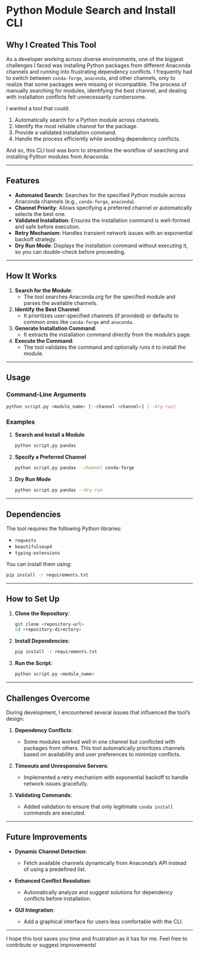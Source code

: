 # Python Module Search and Install CLI

## Why I Created This Tool

As a developer working across diverse environments, one of the biggest challenges I faced was installing Python packages from different Anaconda channels and running into frustrating dependency conflicts. I frequently had to switch between `conda-forge`, `anaconda`, and other channels, only to realize that some packages were missing or incompatible. The process of manually searching for modules, identifying the best channel, and dealing with installation conflicts felt unnecessarily cumbersome.

I wanted a tool that could:
1. Automatically search for a Python module across channels.
2. Identify the most reliable channel for the package.
3. Provide a validated installation command.
4. Handle the process efficiently while avoiding dependency conflicts.

And so, this CLI tool was born to streamline the workflow of searching and installing Python modules from Anaconda.

---

## Features

- **Automated Search**: Searches for the specified Python module across Anaconda channels (e.g., `conda-forge`, `anaconda`).
- **Channel Priority**: Allows specifying a preferred channel or automatically selects the best one.
- **Validated Installation**: Ensures the installation command is well-formed and safe before execution.
- **Retry Mechanism**: Handles transient network issues with an exponential backoff strategy.
- **Dry Run Mode**: Displays the installation command without executing it, so you can double-check before proceeding.

---

## How It Works

1. **Search for the Module**:
   - The tool searches Anaconda.org for the specified module and parses the available channels.
2. **Identify the Best Channel**:
   - It prioritizes user-specified channels (if provided) or defaults to common ones like `conda-forge` and `anaconda`.
3. **Generate Installation Command**:
   - It extracts the installation command directly from the module’s page.
4. **Execute the Command**:
   - The tool validates the command and optionally runs it to install the module.

---

## Usage

### **Command-Line Arguments**

```bash
python script.py <module_name> [--channel <channel>] [--dry-run]
```

### **Examples**

1. **Search and Install a Module**
   ```bash
   python script.py pandas
   ```

2. **Specify a Preferred Channel**
   ```bash
   python script.py pandas --channel conda-forge
   ```

3. **Dry Run Mode**
   ```bash
   python script.py pandas --dry-run
   ```

---

## Dependencies

The tool requires the following Python libraries:

- `requests`
- `beautifulsoup4`
- `typing-extensions`

You can install them using:

```bash
pip install -r requirements.txt
```

---

## How to Set Up

1. **Clone the Repository**:
   ```bash
   git clone <repository-url>
   cd <repository-directory>
   ```

2. **Install Dependencies**:
   ```bash
   pip install -r requirements.txt
   ```

3. **Run the Script**:
   ```bash
   python script.py <module_name>
   ```

---

## Challenges Overcome

During development, I encountered several issues that influenced the tool’s design:

1. **Dependency Conflicts**:
   - Some modules worked well in one channel but conflicted with packages from others. This tool automatically prioritizes channels based on availability and user preferences to minimize conflicts.

2. **Timeouts and Unresponsive Servers**:
   - Implemented a retry mechanism with exponential backoff to handle network issues gracefully.

3. **Validating Commands**:
   - Added validation to ensure that only legitimate `conda install` commands are executed.

---

## Future Improvements

- **Dynamic Channel Detection**:
  - Fetch available channels dynamically from Anaconda’s API instead of using a predefined list.

- **Enhanced Conflict Resolution**:
  - Automatically analyze and suggest solutions for dependency conflicts before installation.

- **GUI Integration**:
  - Add a graphical interface for users less comfortable with the CLI.

---

I hope this tool saves you time and frustration as it has for me. Feel free to contribute or suggest improvements!

